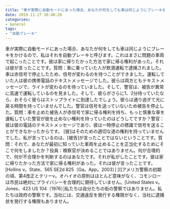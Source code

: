 ```yaml
---
title: "車が実際に自動モードにあった場合、あなたが何をしても車は同じようにブレーキをかけるので、私はそれを自動ブレーキと呼びます。"
date: 2019-11-27 10:40:28
categories:
- General
tags:
- "自動ブレーキ"
---
```


車が実際に自動モードにあった場合、あなたが何をしても車は同じようにブレーキをかけるので、私はそれを自動ブレーキと呼びます。これはまさに問題の車両で起こったことです。彼は家に帰りたかった方法で家に帰る権利があった。それは彼が言ったことです。質問：車に乗っていた人が飲酒運転で逮捕されました。車は赤信号で停止したため、信号が変わるのを待つことができました。運転していた人は彼の携帯電話のテキストメッセージでした。彼らは両方ともテキストメッセージで、ライトが変わるのを待っていました。そして、警官は、被告が異常に高速で運転しているのを見ました。そして、彼らがさらに1、2分待っていたなら、おそらく彼らはストップライトに到達したでしょう。彼らは通り過ぎて光に戻る時間を持っていませんでした。警官は信号を送っていないため被告を停止した。質問：車を止めた被告人が赤信号で家に帰る権利を持ち、もっと慎重な車を運転していた警官が彼を止めない権利を持っていたのはどうしてですか？警官：彼は彼の電話のテキストメッセージであり、彼は一時停止の標識で信号を送ることができなかったからです。 [彼]はそのための適切な道の権利を持っていませんでした。私が言っているのは、[被告]が言ったことではないということです。質問：それで、あなたが最初に知っていた車両を止めることを正当化するためにそこで何をしましたか？役員：検察官が決めることではありません。何が合理的で、何が不合理かを判断するのはあなたです。それが私がしたことです。彼は家に帰りたかった方法で家に帰る権利があった。それは彼が言ったことです。 [Hollins v。State、565 SE2d 825（Ga。App。2003）] [I]アメリカ警察の初期の頃、第4改正とテリーv。オハイオの原則はほとんど意味がなく、コモンローは市民は絶対にプライバシーを合理的に期待していません。[United States v。Jones、423 US 104（1976）]私たちは自分たちの街の警察ではありません。私たちは政府の警察です。当社には、交通違反を発行する権限がなく、当社に逮捕状を発行する権限もありません。
